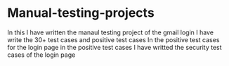 # Manual-testing-projects
In this I have written the manaul testing project of the gmail login 
I have write the 30+ test cases and positive test cases 
In the positive test cases for the login page
in the positive test cases I have writted the security test cases of the login page
